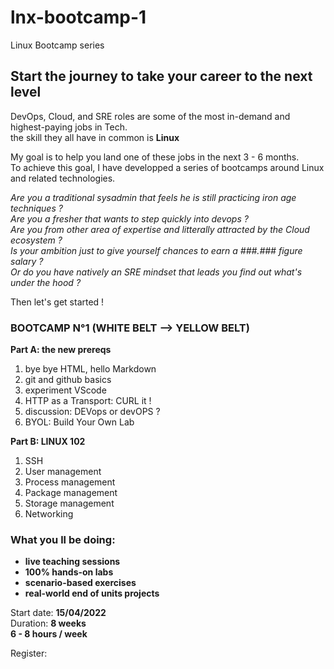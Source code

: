 # lnx-bootcamp-1
Linux Bootcamp series

## Start the journey to take your career to the next level

DevOps, Cloud, and SRE roles are some of the most in-demand and highest-paying jobs in Tech.  
the skill they all have in common is **Linux**  

My goal is to help you land one of these jobs in the next 3 - 6 months.  
To achieve this goal, I have developped a series of bootcamps around Linux and related technologies. 

*Are you a traditional sysadmin that feels he is still practicing iron age techniques ?*  
*Are you a fresher that wants to step quickly into devops ?*  
*Are you from other area of expertise and litterally attracted by the Cloud ecosystem ?*  
*Is your ambition just to give yourself chances to earn a ###.### figure salary ?*  
*Or do you have natively an SRE mindset that leads you find out what's under the hood ?*  

Then let's get started !

### BOOTCAMP N°1 (WHITE BELT --> YELLOW BELT)

**Part A: the new prereqs**  
1. bye bye HTML, hello Markdown
2. git and github basics
3. experiment VScode
4. HTTP as a Transport: CURL it !
5. discussion: DEVops or devOPS ?
6. BYOL: Build Your Own Lab

**Part B: LINUX 102**
1. SSH
2. User management
3. Process management
4. Package management
5. Storage management
6. Networking

### What you ll be doing:
* **live teaching sessions**
* **100% hands-on labs** 
* **scenario-based exercises**
* **real-world end of units projects**

Start date: **15/04/2022**    
Duration: **8 weeks**    
**6 - 8 hours / week**  

Register: 




